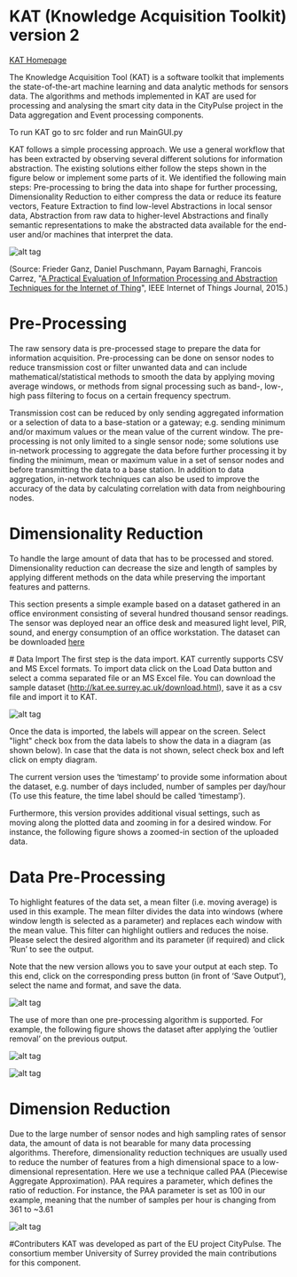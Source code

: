# KAT (Knowledge Acquisition Toolkit) version 2

[KAT Homepage](http://kat.ee.surrey.ac.uk/)

 The Knowledge Acquisition Tool (KAT) is a software toolkit that implements the state-of-the-art machine learning and data analytic methods for sensors data. The algorithms and methods implemented in KAT are used for processing and analysing the smart city data in the CityPulse project in the Data aggregation and Event processing components.  

To run KAT go to src folder and run MainGUI.py

KAT follows a simple processing approach. We use a general workflow that has been extracted by observing several different solutions for information abstraction. The existing solutions either follow the steps shown in the figure below or implement some parts of it. We identified the following main steps: Pre-processing to bring the data into shape for further processing, Dimensionality Reduction to either compress the data or reduce its feature vectors, Feature Extraction to find low-level Abstractions in local sensor data, Abstraction from raw data to higher-level Abstractions and finally semantic representations to make the abstracted data available for the end-user and/or machines that interpret the data.

![alt tag](http://kat.ee.surrey.ac.uk/graph/flow.png)

(Source: Frieder Ganz, Daniel Puschmann, Payam Barnaghi, Francois Carrez, "[A Practical Evaluation of Information Processing and Abstraction Techniques for the Internet of Thing](http://epubs.surrey.ac.uk/807336/17/ieeeiot.pdf)", IEEE Internet of Things Journal, 2015.)

# Pre-Processing
The raw sensory data is pre-processed stage to prepare the data for information acquisition. Pre-processing can be done on sensor nodes to reduce transmission cost or filter unwanted data and can include mathematical/statistical methods to smooth the data by applying moving average windows, or methods from signal processing such as band-, low-, high pass filtering to focus on a certain frequency spectrum.

Transmission cost can be reduced by only sending aggregated information or a selection of data to a base-station or a gateway; e.g. sending minimum and/or maximum values or the mean value of the current window. The pre-processing is not only limited to a single sensor node; some solutions use in-network processing to aggregate the data before further processing it by finding the minimum, mean or maximum value in a set of sensor nodes and before transmitting the data to a base station. In addition to data aggregation, in-network techniques can also be used to improve the accuracy of the data by calculating correlation with data from neighbouring nodes.

# Dimensionality Reduction
To handle the large amount of data that has to be processed and stored. Dimensionality reduction can decrease the size and length of samples by applying different methods on the data while preserving the important features and patterns.

This section presents a simple example based on a dataset gathered in an office environment consisting of several hundred thousand sensor readings. The sensor was deployed near an office desk and measured light level, PIR, sound, and energy consumption of an office workstation. The dataset can be downloaded [here](http://kat.ee.surrey.ac.uk/download.html)


# Data Import
The first step is the data import. KAT currently supports CSV and MS Excel formats. To import data click on the Load Data button and select a comma separated file or an MS Excel file. You can download the sample dataset (http://kat.ee.surrey.ac.uk/download.html), save it as a csv file and import it to KAT.

![alt tag](https://github.com/UniSurreyIoT/KAT-v2/blob/master/imgs/Sc1.PNG)


Once the data is imported, the labels will appear on the screen. Select "light" check box from the data labels to show the data in a diagram (as shown below). In case that the data is not shown, select check box and left click on empty diagram.

The current version uses the ‘timestamp’ to provide some information about the dataset, e.g. number of days included, number of samples per day/hour (To use this feature, the time label should be called ‘timestamp’). 

Furthermore, this version provides additional visual settings, such as moving along the plotted data and zooming in for a desired window. For instance, the following figure shows a zoomed-in section of the uploaded data.




# Data Pre-Processing
To highlight features of the data set, a mean filter (i.e. moving average) is used in this example. The mean filter divides the data into windows (where window length is selected as a parameter) and replaces each window with the mean value. This filter can highlight outliers and reduces the noise. Please select the desired algorithm and its parameter (if required) and click ‘Run’ to see the output. 

Note that the new version allows you to save your output at each step. To this end, click on the corresponding press button (in front of ‘Save Output’), select the name and format, and save the data.


![alt tag](https://github.com/UniSurreyIoT/KAT-v2/blob/master/imgs/Sc2.PNG)

The use of more than one pre-processing algorithm is supported. For example, the following figure shows the dataset after applying the ‘outlier removal’ on the previous output.


![alt tag](https://github.com/UniSurreyIoT/KAT-v2/blob/master/imgs/Sc3.PNG)

![alt tag](https://github.com/UniSurreyIoT/KAT-v2/blob/master/imgs/Sc4.PNG)



# Dimension Reduction

Due to the large number of sensor nodes and high sampling rates of sensor data, the amount of data is not bearable for many data processing algorithms. Therefore, dimensionality reduction techniques are usually used to reduce the number of features from a high dimensional space to a low-dimensional representation.  Here we use a technique called PAA (Piecewise Aggregate Approximation). PAA requires a parameter, which defines the ratio of reduction. For instance, the PAA parameter is set as 100 in our example, meaning that the number of samples per hour is changing from 361 to ~3.61 

![alt tag](https://github.com/UniSurreyIoT/KAT-v2/blob/master/imgs/Sc5.PNG)


#Contributers
KAT was developed as part of the EU project CityPulse. The consortium member University of Surrey provided the main contributions for this component.

